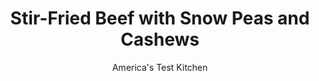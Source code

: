 ---
layout: ../../layouts/MarkdownPostLayout.astro
title: Stir-Fried Beef with Snow Peas and Cashews
author: America's Test Kitchen
pubDate: 2023-03-15
description: "When life gets busy, dinner can be difficult to pull together, but dont worry—our easy recipe is ready in about 30 minutes."
image_url: https://res.cloudinary.com/hksqkdlah/image/upload/ar_1:1,c_fill,dpr_2.0,f_auto,fl_lossy.progressive.strip_profile,g_faces:auto,q_auto:low,w_344/4655_qdr07-sfs-4c-beefwpeas-318099
tags: ["Main Courses","Asian","Beef","Quick","30-Minute Suppers"]
calories: 1891
protein: 35
carbohydrates: 21
fats: 
fiber: 2
ingredients: ["1 1/4 pounds, flank steak, cut into thin slices (see note)","2 tablespoons, soy sauce","1/3 cup, hoisin sauce","1/3 cup, water","1/2 teaspoon, red pepper flakes, or more to taste","2 tablespoons, peanut oil or vegetable oil","1/2 pound, snow peas, stem ends trimmed","4 cloves, garlic, minced","1 tablespoon, minced fresh ginger","1/2 cup, roasted unsalted cashews, chopped"]
serves: 4
time: ""
instructions: ["Combine steak and soy sauce in medium bowl, cover, and refrigerate while preparing other ingredients. Whisk hoisin sauce, water, and pepper flakes together in small bowl.","Heat 2 teaspoons oil in large nonstick skillet over high heat until just smoking. Add half of steak, break up clumps with wooden spoon, and cook, without stirring, for 1 minute. Toss steak until browned around edges, about 30 seconds. Transfer to clean bowl. Heat 2 teaspoons oil in skillet until just smoking and repeat with remaining beef.","To now-empty skillet, add remaining 2 teaspoons oil and heat until just smoking. Add snow peas and cook, stirring once or twice, for 2 minutes. Clear center of pan and add garlic and ginger. Cook, mashing garlic mixture with back of spatula, until fragrant, about 45 seconds. Stir garlic mixture into snow peas, then toss in steak. Whisk hoisin sauce mixture to recombine, pour into pan, and cook until thickened, about 1 minute. Stir in cashews and transfer to platter. Serve."]
nutrition: ["758 mg Potassium","414 mg Phosphorus","86 mg Calcium","4 mg Iron","102 mg Magnesium","867 mg Sodium","6 mg Zinc","27 g Fat","10 mg Niacin (B3)","12 g Monounsaturated","4 g Polyunsaturated","35 mg Vitamin C","97 mg Cholesterol","7 g Saturated","2 g Fiber","58 µg Folate (food)","9 g Sugars","22 µg Vitamin K","186 g Water","21 g Carbs","58 µg Folate equivalent (total)","35 g Protein","1 mg Vitamin E","1 µg Vitamin B12","1 mg Vitamin B6","31 µg Vitamin A","472 kcal Energy","1891 calories"]
notes: "Put the raw flank steak in the freezer for 15 minutes to make slicing easier. Working with the grain, cut the steak into three long strips, then cut each strip across the grain into 1/8-inch-thick slices. Serve with steamed rice."
---